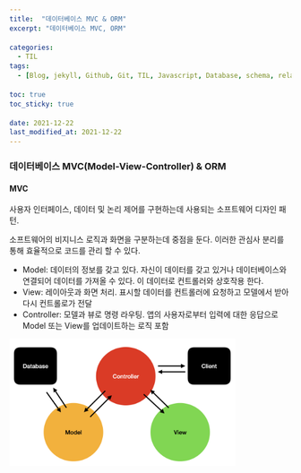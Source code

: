 ```yaml
---
title:  "데이터베이스 MVC & ORM"
excerpt: "데이터베이스 MVC, ORM"

categories:
  - TIL
tags:
  - [Blog, jekyll, Github, Git, TIL, Javascript, Database, schema, relation, relation database, SQL, NoSQL, MVC, ORM]

toc: true
toc_sticky: true
 
date: 2021-12-22
last_modified_at: 2021-12-22
---
```

### 데이터베이스 MVC(Model-View-Controller) & ORM
#### MVC
사용자 인터페이스, 데이터 및 논리 제어를 구현하는데 사용되는 소프트웨어 디자인 패턴. 

소프트웨어의 비지니스 로직과 화면을 구분하는데 중점을 둔다. 이러한 관심사 분리를 통해 효율적으로 코드를 관리 할 수 있다.

* Model: 데이터의 정보를 갖고 있다. 자신이 데이터를 갖고 있거나 데이터베이스와 연결되어 데이터를 가져올 수 있다. 이 데이터로 컨트롤러와 상호작용 한다.
* View: 레이아웃과 화면 처리. 표시할 데이터를 컨트롤러에 요청하고 모델에서 받아 다시 컨트롤로가 전달
* Controller: 모델과 뷰로 명령 라우팅. 앱의 사용자로부터 입력에 대한 응답으로 Model 또는 View를 업데이트하는 로직 포함

<img src="/assets/images/datamvc.png" width="80%" height="50%" title="dbmvc" alt="사진"/>

